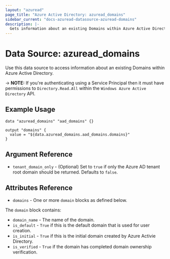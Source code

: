 ```yaml
---
layout: "azuread"
page_title: "Azure Active Directory: azuread_domains"
sidebar_current: "docs-azuread-datasource-azuread-domains"
description: |-
  Gets information about an existing Domains within Azure Active Directory.
---
```


# Data Source: azuread_domains

Use this data source to access information about an existing Domains within Azure Active Directory.

-> **NOTE:** If you're authenticating using a Service Principal then it must have permissions to `Directory.Read.All` within the `Windows Azure Active Directory` API.

## Example Usage

```hcl
data "azuread_domains" "aad_domains" {}

output "domains" {
  value = "${data.azuread_domains.aad_domains.domains}"
}
```

## Argument Reference

* `tenant_domain_only` - (Optional) Set to `true` if only the Azure AD tenant root domain should be returned. Defaults to `false`.

## Attributes Reference

* `domains` - One or more `domain` blocks as defined below.

The `domain` block contains:

* `domain_name` - The name of the domain.
* `is_default` - `True` if this is the default domain that is used for user creation.
* `is_initial` - `True` if this is the initial domain created by Azure Activie Directory.
* `is_verified` - `True` if the domain has completed domain ownership verification.
